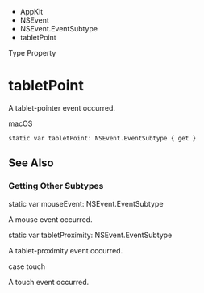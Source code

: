 

- AppKit
- NSEvent
- NSEvent.EventSubtype
-  tabletPoint 

Type Property

# tabletPoint

A tablet-pointer event occurred.

macOS

``` source
static var tabletPoint: NSEvent.EventSubtype { get }
```

## See Also

### Getting Other Subtypes

static var mouseEvent: NSEvent.EventSubtype

A mouse event occurred.

static var tabletProximity: NSEvent.EventSubtype

A tablet-proximity event occurred.

case touch

A touch event occurred.

